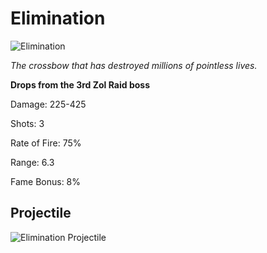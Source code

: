# Elimination

![Elimination](https://vwiki.valorserver.com/api/item/picture/elimination)

<i>The crossbow that has destroyed millions of pointless lives.</i>

**Drops from the 3rd Zol Raid boss**

Damage: 225-425

Shots: 3

Rate of Fire: 75%

Range: 6.3

Fame Bonus: 8%

## Projectile

![Elimination Projectile](https://cdn.discordapp.com/attachments/953134990428868629/981328768691994624/elim.gif)
